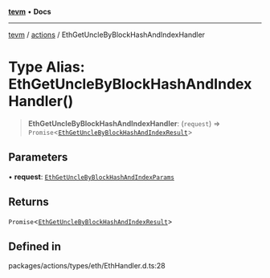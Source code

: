 [**tevm**](../../README.md) • **Docs**

***

[tevm](../../modules.md) / [actions](../README.md) / EthGetUncleByBlockHashAndIndexHandler

# Type Alias: EthGetUncleByBlockHashAndIndexHandler()

> **EthGetUncleByBlockHashAndIndexHandler**: (`request`) => `Promise`\<[`EthGetUncleByBlockHashAndIndexResult`](EthGetUncleByBlockHashAndIndexResult.md)\>

## Parameters

• **request**: [`EthGetUncleByBlockHashAndIndexParams`](EthGetUncleByBlockHashAndIndexParams.md)

## Returns

`Promise`\<[`EthGetUncleByBlockHashAndIndexResult`](EthGetUncleByBlockHashAndIndexResult.md)\>

## Defined in

packages/actions/types/eth/EthHandler.d.ts:28

